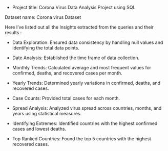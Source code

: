 - Project title: Corona Virus Data Analysis Project using SQL

Dataset name: Corona virus Dataset

Here I’ve listed out all the Insights extracted from the queries and their results :

- Data Exploration: Ensured data consistency by handling null values and identifying the total data points.

- Date Analysis: Established the time frame of data collection.

- Monthly Trends: Calculated average and most frequent values for confirmed, deaths, and recovered cases per month.

- Yearly Trends: Determined yearly variations in confirmed, deaths, and recovered cases.

- Case Counts: Provided total cases for each month.

- Spread Analysis: Analyzed virus spread across countries, months, and years using statistical measures.

- Identifying Extremes: Identified countries with the highest confirmed cases and lowest deaths.

- Top Ranked Countries: Found the top 5 countries with the highest recovered cases.






